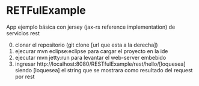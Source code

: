 RETFulExample
=============

App ejemplo básica con jersey (jax-rs reference implementation) de servicios rest

0) clonar el repositorio (git clone [url que esta a la derecha])
1) ejecurar mvn eclipse:eclipse para cargar el proyecto en la ide
2) ejecutar mvn jetty:run para levantar el web-server embebido
3) ingresar http://localhost:8080/RESTfulExample/rest/hello/[loquesea] siendo [loquesea] el string que se mostrara como resultado del request por rest
